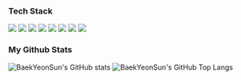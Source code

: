 ### Tech Stack
<div>
  <img src="https://img.shields.io/badge/Python-3776AB?logo=Python&logoColor=white">
  <img src="https://img.shields.io/badge/C++-00599C?logo=C++&logoColor=white">
  <img src="https://img.shields.io/badge/Java-007396?logo=Java&logoColor=white">
  <img src="https://img.shields.io/badge/JavaScript-F7DF1E?logo=JavaScript&logoColor=white">
  <img src="https://img.shields.io/badge/Dart-0175C2?logo=Dart&logoColor=white">
  <img src="https://img.shields.io/badge/Android-3DDC84?logo=Android&logoColor=white">
  <img src="https://img.shields.io/badge/Flutter-02569B?logo=Flutter&logoColor=white">
  <img src="https://img.shields.io/badge/React-61DAFB?logo=React&logoColor=white">
</div>

### My Github Stats
![BaekYeonSun's GitHub stats](https://github-readme-stats.vercel.app/api?username=BaekYeonSun&show_icons=true&theme=react)
![BaekYeonSun's GitHub Top Langs](https://github-readme-stats.vercel.app/api/top-langs/?username=BaekYeonSun&langs_count=8&layout=compact&theme=react)

<!--
**BaekYeonSun/BaekYeonSun** is a ✨ _special_ ✨ repository because its `README.md` (this file) appears on your GitHub profile.

Here are some ideas to get you started:

- 🔭 I’m currently working on ...
- 🌱 I’m currently learning ...
- 👯 I’m looking to collaborate on ...
- 🤔 I’m looking for help with ...
- 💬 Ask me about ...
- 📫 How to reach me: ...
- 😄 Pronouns: ...
- ⚡ Fun fact: ...
-->
